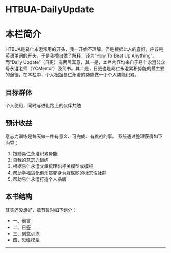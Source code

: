 # HTBUA-DailyUpdate

# 本栏简介
HTBUA是易仁永澄常用的开头，我一开始不理解，但是根据此人的喜好，应该是英语单词的开头，于是我擅自做了解释，译为“How To Beat Up Anything”。
而“Daily Update”（日更）有两层寓意，其一是，本栏内容均来自于易仁永澄公众号永澄老师（YCMentor）及简书。其二是，日更也是易仁永澄累积势能的最主要的途径，在本栏中，个人根据易仁永澄的势能做一个个人势能积累。

## 目标群体
个人使用，同时与进化路上的伙伴共勉

## 预计收益
意志力训练是每天做一件有意义、可完成、有挑战的事。
系统通过整理获得如下内容：
1. 跟随易仁永澄积累势能
2. 自我的意志力训练
3. 根据易仁永澄文章梳理出相关模型或模板
4. 帮助幸福进化俱乐部变身为互联网的标志性社群
5. 帮助易仁永澄打造个人品牌

## 本书结构
其实还没想好，章节暂时如下划分：
- 一、前言
- 二、日签
- 三、刻意训练
- 四、思维模型

---- 

